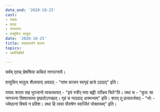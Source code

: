 ```yaml
---
date_end: '2020-10-25'
cast:
- राघवः
- शरत्
- नागरत्ना
- वासुकिर् मातुलः
date: '2020-10-25'
title: राघवतर्जनं शरता
topics:
- अर्थजिहीर्षा

---
```


सर्वम् एतच् छेषश्रिया कथितं नागरत्नायै।

वासुकिर् मातुलः शैलायाय् अवदत् - "पश्य काचन स्वगृहं भ्रात्रे ऽददाद्" इति।

राघवः शरता सह भुञ्जानो व्यकत्थयत् - "इयं स्त्रीर् मया बह्वीः परीक्ष्य चिते"ति। तथा च - "कुतः सा नागरत्ना विश्वासस्य पृष्ठतोऽगच्छत्। गृहं च नाददाद् अस्मभ्यम्" इति। शरत् तु प्रत्यतर्जयत् - "भोः - ज्येष्ठानां विषये न प्रविश। तथा हि त्वया पौरुषेण स्वार्जितं भोक्तव्यम्" इति।